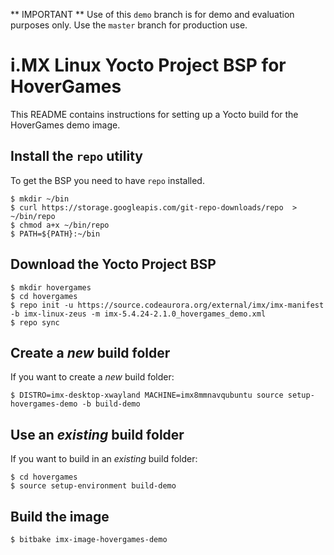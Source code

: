 ** IMPORTANT ** Use of this `demo` branch is for demo and evaluation purposes only. Use the `master` branch for production use.

i.MX Linux Yocto Project BSP for HoverGames
===========================================

This README contains instructions for setting up a Yocto build
for the HoverGames demo image.

Install the `repo` utility
--------------------------

To get the BSP you need to have `repo` installed.

```
$ mkdir ~/bin
$ curl https://storage.googleapis.com/git-repo-downloads/repo  > ~/bin/repo
$ chmod a+x ~/bin/repo
$ PATH=${PATH}:~/bin
```

Download the Yocto Project BSP
------------------------------

```
$ mkdir hovergames
$ cd hovergames
$ repo init -u https://source.codeaurora.org/external/imx/imx-manifest -b imx-linux-zeus -m imx-5.4.24-2.1.0_hovergames_demo.xml
$ repo sync
```

Create a _new_ build folder
---------------------------

If you want to create a _new_ build folder:

```
$ DISTRO=imx-desktop-xwayland MACHINE=imx8mmnavqubuntu source setup-hovergames-demo -b build-demo
```

Use an _existing_ build folder
------------------------------

If you want to build in an _existing_ build folder:

```
$ cd hovergames
$ source setup-environment build-demo
```

Build the image
---------------

```
$ bitbake imx-image-hovergames-demo
```
